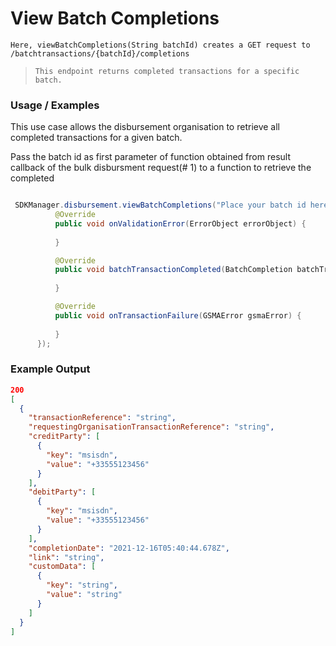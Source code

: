 
# View Batch Completions

`Here, viewBatchCompletions(String batchId) creates a GET request to /batchtransactions/{batchId}/completions`

> `This endpoint returns completed transactions for a specific batch.`


### Usage / Examples

This use case allows the disbursement organisation to retrieve all completed transactions for a given batch.
  
  Pass the batch id as first parameter of function obtained from result callback of the bulk disbursment request(# 1) to a function to retrieve the completed 
  
  ```java
  
   SDKManager.disbursement.viewBatchCompletions("Place your batch id here", new BatchCompletionInterface() {
            @Override
            public void onValidationError(ErrorObject errorObject) {
              
            }

            @Override
            public void batchTransactionCompleted(BatchCompletion batchTransactionCompletion, String correlationID) {
           
            }

            @Override
            public void onTransactionFailure(GSMAError gsmaError) {
      
            }
        });
  
  ```
  



### Example Output

```json
200
[
  {
    "transactionReference": "string",
    "requestingOrganisationTransactionReference": "string",
    "creditParty": [
      {
        "key": "msisdn",
        "value": "+33555123456"
      }
    ],
    "debitParty": [
      {
        "key": "msisdn",
        "value": "+33555123456"
      }
    ],
    "completionDate": "2021-12-16T05:40:44.678Z",
    "link": "string",
    "customData": [
      {
        "key": "string",
        "value": "string"
      }
    ]
  }
]
```

